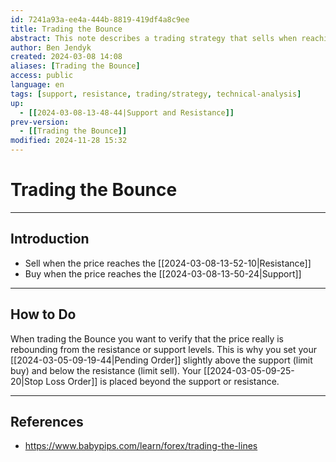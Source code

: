 ```yaml
---
id: 7241a93a-ee4a-444b-8819-419df4a8c9ee
title: Trading the Bounce
abstract: This note describes a trading strategy that sells when reaching resistance and buy when reaching support. One essentially takes the levels as barriers and trades in between the support and resistance zones.
author: Ben Jendyk
created: 2024-03-08 14:08
aliases: [Trading the Bounce]
access: public
language: en
tags: [support, resistance, trading/strategy, technical-analysis]
up:
  - [[2024-03-08-13-48-44|Support and Resistance]]
prev-version:
  - [[Trading the Bounce]]
modified: 2024-11-28 15:32
---
```


# Trading the Bounce

--- 

## Introduction

- Sell when the price reaches the [[2024-03-08-13-52-10|Resistance]]
- Buy when the price reaches the [[2024-03-08-13-50-24|Support]]

--- 

## How to Do

When trading the Bounce you want to verify that the price really is rebounding from the resistance or support levels. This is why you set your [[2024-03-05-09-19-44|Pending Order]] slightly above the support (limit buy) and below the resistance (limit sell). Your [[2024-03-05-09-25-20|Stop Loss Order]] is placed beyond the support or resistance.

--- 

## References

- <https://www.babypips.com/learn/forex/trading-the-lines>
